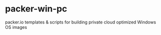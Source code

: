 # packer-win-pc
packer.io templates &amp; scripts for building private cloud optimized Windows OS images
